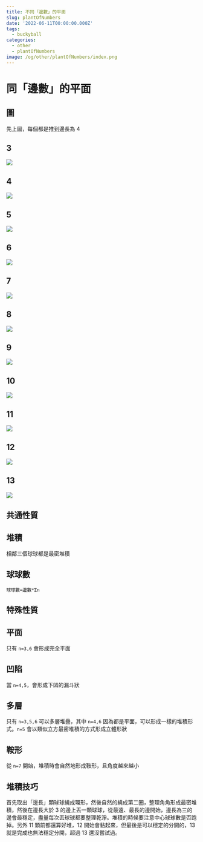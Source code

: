 ```yaml
---
title: 不同「邊數」的平面
slug: plantOfNumbers
date: '2022-06-11T00:00:00.000Z'
tags:
  - buckyball
categories:
  - other
  - plantOfNumbers
image: /og/other/plantOfNumbers/index.png
---
```


# 同「邊數」的平面

## 圖

先上圖，每個都是推到邊長為 4

## 3

![](./3.jpg)

## 4

![](./4.jpg)

## 5

![](./5.jpg)

## 6

![](./6.jpg)

## 7

![](./7.jpg)

## 8

![](./8.jpg)

## 9

![](./9.jpg)

## 10

![](./10.jpg)

## 11

![](./11.jpg)

## 12

![](./12.jpg)

## 13

![](./13.jpg)

## 共通性質

## 堆積

相鄰三個球球都是最密堆積

## 球球數

<!--MathJsx-->

`球球數=邊數*Σn`

## 特殊性質

## 平面

只有 `n=3,6` 會形成完全平面

## 凹陷

當 `n=4,5`，會形成下凹的漏斗狀

## 多層

只有 `n=3,5,6` 可以多層堆疊，其中 `n=4,6` 因為都是平面，可以形成一樣的堆積形式。`n=5` 會以類似立方最密堆積的方式形成立體形狀

## 鞍形

從 `n=7` 開始，堆積時會自然地形成鞍形，且角度越來越小

## 堆積技巧

首先取出「邊長」顆球球繞成環形，然後自然的繞成第二圈，整理角角形成最密堆積，然後在邊長大於 3 的邊上丟一顆球球，從最遠、最長的邊開始，邊長為三的邊會最穩定，盡量每次丟球球都要整理乾淨。堆積的時候要注意中心球球數是否跑掉。另外 11 顆前都還算好堆，12 開始會黏起來，但最後是可以穩定的分開的，13 就是完成也無法穩定分開，超過 13 還沒嘗試過。
